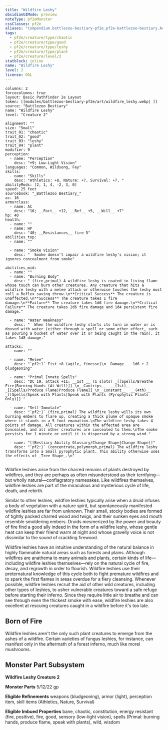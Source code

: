```yaml
---
title: "Wildfire Leshy"
obsidianUIMode: preview
noteType: pf2eMonster
cssClasses: pf2e
aliases: "Compendium.battlezoo-bestiary-pf2e.pf2e-battlezoo-bestiary.Actor.Sh61U9E9Ky4DCAfP" 
tags:
  - pf2e/creature/type/chaotic
  - pf2e/creature/type/good
  - pf2e/creature/type/leshy
  - pf2e/creature/type/plant
  - pf2e/creature/level/2
statblock: inline
name: "Wildfire Leshy"
level: 2
license: OGL
---
```


```statblock
columns: 2
forcecolumns: true
layout: Basic Pathfinder 2e Layout
token: [[modules/battlezoo-bestiary-pf2e/art/wildfire_leshy.webp| ]]
source: "Battlezoo Bestiary"
name: "Wildfire Leshy"
level: "Creature 2"

alignment: ""
size: "Small"
trait_01: "chaotic"
trait_02: "good"
trait_03: "leshy"
trait_04: "plant"
modifier: 9
perception:
  - name: "Perception"
    desc: "+9; Low-Light Vision"
languages: "Common, Wildsong, Fey"
skills:
  - name: "Skills"
    desc: "Athletics: +8, Nature: +7, Survival: +7, "
abilityMods: [2, 1, 4, -2, 3, 0]
speed: 25 feet
sourcebook: "_Battlezoo Bestiary_"
ac: 16
armorclass:
  - name: AC
    desc: "16; __Fort__ +12, __Ref__ +5, __Will__ +7"
hp: 40
health:
  - name: ""
  - name: HP
    desc: "40; __Resistances__ fire 5"
abilities_top:
  - name: ""

  - name: "Smoke Vision"
    desc: "  Smoke doesn't impair a wildfire leshy's vision; it ignores concealment from smoke"

abilities_mid:
  - name: ""
  - name: "Burning Body"
    desc: " (fire,primal) A wildfire leshy is coated in living flame whose touch can burn other creatures. Any creature that hits a wildfire leshy with a melee attack or otherwise touches the leshy must roll a Reflex saving throw.\n**Critical Success** The creature is unaffected.\n**Success** The creature takes 1 fire damage.\n**Failure** The creature takes 1d6 fire damage.\n**Critical Failure** The creature takes 2d6 fire damage and 1d4 persistent fire damage."

  - name: "Water Weakness"
    desc: "  When the wildfire leshy starts its turn in water or is doused with water (either through a spell or some other effect, such as pouring a bucket of water over it or being caught in the rain), it takes 1d8 damage."

attacks:
  - name: ""

  - name: "Melee"
    desc: "`pf2:1` Fist +8 (agile, finesse)\n__Damage__  1d6 + 2 bludgeoning"

  - name: "Primal Innate Spells"
    desc: "DC 19, attack +11; __1st __ (1 slots) _[[Spells/Breathe Fire|Burning Hands (At Will)]]_\n__Cantrips__  __(1st)__ _[[Spells/Produce Flame|Produce Flame]]_\n__Constant__  __(4th)__ _[[Spells/Speak with Plants|Speak with Plants (Pyrophytic Plants Only)]]_"

  - name: "Self-Immolate"
    desc: "`pf2:1` (fire,primal) The wildfire leshy wills its own burning embers to flare up, creating a thick plume of opaque smoke where it stands in a 5-foot emanation.\nThe wildfire leshy takes 4 points of damage. All creatures within the affected area are Concealed, and all other creatures are concealed to them.\nThe smoke persists for 1 minute or until it is dispersed by a strong wind."

  - name: "[[Bestiary Ability Glossary/Change Shape|Change Shape]]"
    desc: "`pf2:1` (concentrate,polymorph,primal) The wildfire leshy transforms into a Small pyrophytic plant. This ability otherwise uses the effects of _Tree Shape_.\n"
 
```



Wildfire leshies arise from the charred remains of plants destroyed by wildfires, and they are perhaps as often misunderstood as their terrifying—but wholly natural—conflagratory namesakes. Like wildfires themselves, wildfire leshies are part of the miraculous and mysterious cycle of life, death, and rebirth.

Similar to other leshies, wildfire leshies typically arise when a druid infuses a body of vegetation with a nature spirit, but spontaneously manifested wildfire leshies are far from unknown. Their small, stocky bodies are formed of tightly packed charred wood and twigs, and their sunken eyes and mouth resemble smoldering embers. Druids mesmerized by the power and beauty of fire find a good ally indeed in the form of a wildfire leshy, whose gentle heat can keep their friend warm at night and whose gravelly voice is not dissimilar to the sound of crackling firewood.

Wildfire leshies have an intuitive understanding of the natural balance in highly flammable natural areas such as forests and plains. Although wildfires are anathema to many animals and plants, certain kinds of life—including wildfire leshies themselves—rely on the natural cycle of fire, decay, and regrowth in order to flourish. Wildfire leshies use their preternatural knowledge of this cycle both to fight premature wildfires and to spark the first flames in areas overdue for a fiery cleansing. Whenever possible, wildfire leshies recruit the aid of other wild creatures, including other types of leshies, to usher vulnerable creatures toward a safe refuge before starting their inferno. Since they require little air to breathe and can see through even the thickest smoke with ease, wildfire leshies are also excellent at rescuing creatures caught in a wildfire before it's too late.

## Born of Fire

Wildfire leshies aren't the only such plant creatures to emerge from the ashes of a wildfire. Certain varieties of fungus leshies, for instance, can manifest only in the aftermath of a forest inferno, much like morel mushrooms.

## Monster Part Subsystem

**Wildfire Leshy Creature 2**

**Monster Parts** 5/12/22 gp

**Eligible Refinements** weapons (bludgeoning), armor (light), perception item, skill items (Athletics, Nature, Survival)

**Eligible Imbued Properties** bane, chaotic, constitution, energy resistant (fire, positive), fire, good, sensory (low-light vision), spells (Primal: burning hands, produce flame, speak with plants), wild, wisdom
